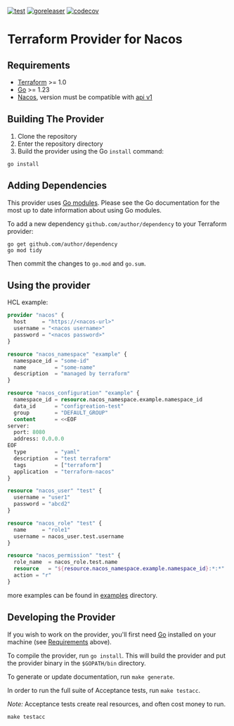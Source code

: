 [![test](https://github.com/joelee2012/terraform-provider-nacos/actions/workflows/test.yml/badge.svg)](https://github.com/joelee2012/terraform-provider-nacos/actions/workflows/test.yml)
[![goreleaser](https://github.com/joelee2012/terraform-provider-nacos/actions/workflows/release.yml/badge.svg)](https://github.com/joelee2012/terraform-provider-nacos/actions/workflows/release.yml)
[![codecov](https://codecov.io/gh/joelee2012/terraform-provider-nacos/graph/badge.svg?token=PY470EX7J6)](https://codecov.io/gh/joelee2012/terraform-provider-nacos)


# Terraform Provider for Nacos


## Requirements

- [Terraform](https://developer.hashicorp.com/terraform/downloads) >= 1.0
- [Go](https://golang.org/doc/install) >= 1.23
- [Nacos](https://nacos.io/), version must be compatible with [api v1](https://nacos.io/docs/v1/open-api/?spm=5238cd80.2ef5001f.0.0.3f613b7cibLcyN)

## Building The Provider

1. Clone the repository
1. Enter the repository directory
1. Build the provider using the Go `install` command:

```shell
go install
```

## Adding Dependencies

This provider uses [Go modules](https://github.com/golang/go/wiki/Modules).
Please see the Go documentation for the most up to date information about using Go modules.

To add a new dependency `github.com/author/dependency` to your Terraform provider:

```shell
go get github.com/author/dependency
go mod tidy
```

Then commit the changes to `go.mod` and `go.sum`.

## Using the provider

HCL example:
```terraform
provider "nacos" {
  host     = "https://<nacos-url>"
  username = "<nacos username>"
  password = "<nacos password>"
}

resource "nacos_namespace" "example" {
  namespace_id = "some-id"
  name         = "some-name"
  description  = "managed by terraform"
}

resource "nacos_configuration" "example" {
  namespace_id = resource.nacos_namespace.example.namespace_id
  data_id      = "configreation-test"
  group        = "DEFAULT_GROUP"
  content      = <<EOF
server:
  port: 8080
  address: 0.0.0.0
EOF
  type         = "yaml"
  description  = "test terraform"
  tags         = ["terraform"]
  application  = "terraform-nacos"
}

resource "nacos_user" "test" {
  username = "user1"
  password = "abcd2"
}

resource "nacos_role" "test" {
  name     = "role1"
  username = nacos_user.test.username
}

resource "nacos_permission" "test" {
  role_name  = nacos_role.test.name
  resource   = "${resource.nacos_namespace.example.namespace_id}:*:*"
  action = "r"
}

```

more examples can be found in [examples](examples) directory.

## Developing the Provider

If you wish to work on the provider, you'll first need [Go](http://www.golang.org) installed on your machine (see [Requirements](#requirements) above).

To compile the provider, run `go install`. This will build the provider and put the provider binary in the `$GOPATH/bin` directory.

To generate or update documentation, run `make generate`.

In order to run the full suite of Acceptance tests, run `make testacc`.

*Note:* Acceptance tests create real resources, and often cost money to run.

```shell
make testacc
```
